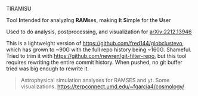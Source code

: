 TIRAMISU 

**T**ool **I**ntended for analyz**I**ng **RAM**ses, making **I**t **S**imple for the **U**ser

Used to do analysis, postprocessing, and visualization for [arXiv:2212.13946](https://ui.adsabs.harvard.edu/abs/2022arXiv221213946G/abstract)

This is a lightweight version of https://github.com/fred144/globclustevo, which has grown to ~90G with the full repo history being ~160G. Shameful. 
Tried to trim it with https://github.com/newren/git-filter-repo, but this tool requires rewriting the entire commit history. When pushed, no git buffer tried was big enough to rewrite it. 





>Astrophysical simulation analyses for RAMSES and yt.
>Some visualizations.
>https://terpconnect.umd.edu/~fgarcia4/cosmology/
